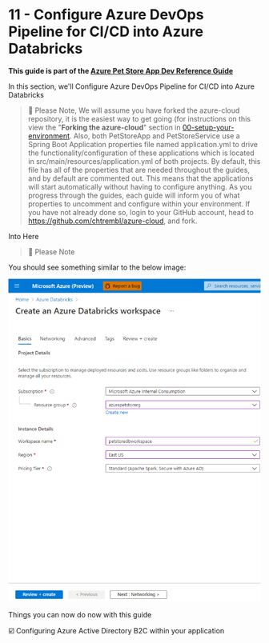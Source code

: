 # 11 - Configure Azure DevOps Pipeline for CI/CD into Azure Databricks

__This guide is part of the [Azure Pet Store App Dev Reference Guide](../README.md)__

In this section, we'll Configure Azure DevOps Pipeline for CI/CD into Azure Databricks

> 📝 Please Note, We will assume you have forked the azure-cloud repository, it is the easiest way to get going (for instructions on this view the "**Forking the azure-cloud**" section in [00-setup-your-environment](../00-setup-your-environment/README.md). Also, both PetStoreApp and PetStoreService use a Spring Boot Application properties file named application.yml to drive the functionality/configuration of these applications which is located in src/main/resources/application.yml of both projects. By default, this file has all of the properties that are needed throughout the guides, and by default are commented out. This means that the applications will start automatically without having to configure anything. As you progress through the guides, each guide will inform you of what properties to uncomment and configure within your environment. If you have not already done so, login to your GitHub account, head to https://github.com/chtrembl/azure-cloud, and fork.

Into Here

> 📝 Please Note

You should see something similar to the below image:

![](images/data1.png)

Things you can now do now with this guide

☑️ Configuring Azure Active Directory B2C within your application
